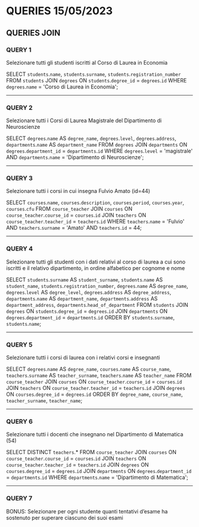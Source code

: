 # QUERIES 15/05/2023

## QUERIES JOIN

### QUERY 1
Selezionare tutti gli studenti iscritti al Corso di Laurea in Economia

SELECT `students`.`name`, `students`.`surname`, `students`.`registration_number`
FROM `students`
JOIN `degrees` ON `students`.`degree_id` = `degrees`.`id`
WHERE `degrees`.`name` = 'Corso di Laurea in Economia';

---
### QUERY 2
Selezionare tutti i Corsi di Laurea Magistrale del Dipartimento di Neuroscienze

SELECT `degrees`.`name` AS `degree_name`, `degrees`.`level`, `degrees`.`address`, `departments`.`name` AS `department_name`
FROM `degrees`
JOIN `departments` ON `degrees`.`department_id` = `departments`.`id`
WHERE `degrees`.`level` = 'magistrale' AND `departments`.`name` = 'Dipartimento di Neuroscienze';

---
### QUERY 3
Selezionare tutti i corsi in cui insegna Fulvio Amato (id=44)

SELECT `courses`.`name`, `courses`.`description`, `courses`.`period`, `courses`.`year`, `courses`.`cfu`
FROM `course_teacher`
JOIN `courses` ON `course_teacher`.`course_id` = `courses`.`id`
JOIN `teachers` ON `course_teacher`.`teacher_id` = `teachers`.`id`
WHERE `teachers`.`name` = 'Fulvio' AND `teachers`.`surname` = 'Amato' AND `teachers`.`id` = 44;

---
### QUERY 4
Selezionare tutti gli studenti con i dati relativi al corso di laurea a cui sono iscritti e il relativo dipartimento, in ordine alfabetico per cognome e nome

SELECT `students`.`surname` AS `student_surname`, `students`.`name` AS `student_name`, `students`.`registration_number`, `degrees`.`name` AS `degree_name`, `degrees`.`level` AS `degree_level`, `degrees`.`address` AS `degree_address`, `departments`.`name` AS `department_name`, `departments`.`address` AS `department_address`, `departments`.`head_of_department`
FROM `students`
JOIN `degrees` ON `students`.`degree_id` = `degrees`.`id`
JOIN `departments` ON `degrees`.`department_id` = `departments`.`id`
ORDER BY `students`.`surname`, `students`.`name`;

---
### QUERY 5
Selezionare tutti i corsi di laurea con i relativi corsi e insegnanti

SELECT `degrees`.`name` AS `degree_name`, `courses`.`name` AS `course_name`, `teachers`.`surname` AS `teacher_surname`, `teachers`.`name` AS `teacher_name`
FROM `course_teacher`
JOIN `courses` ON `course_teacher`.`course_id` = `courses`.`id`
JOIN `teachers` ON `course_teacher`.`teacher_id` = `teachers`.`id`
JOIN `degrees` ON `courses`.`degree_id` = `degrees`.`id`
ORDER BY `degree_name`, `course_name`, `teacher_surname`, `teacher_name`;

---
### QUERY 6
Selezionare tutti i docenti che insegnano nel Dipartimento di Matematica (54)

SELECT DISTINCT `teachers`.*
FROM `course_teacher`
JOIN `courses` ON `course_teacher`.`course_id` = `courses`.`id`
JOIN `teachers` ON `course_teacher`.`teacher_id` = `teachers`.`id`
JOIN `degrees` ON `courses`.`degree_id` = `degrees`.`id`
JOIN `departments` ON `degrees`.`department_id` = `departments`.`id`
WHERE `departments`.`name` = 'Dipartimento di Matematica';

---
### QUERY 7
BONUS: Selezionare per ogni studente quanti tentativi d’esame ha sostenuto per superare ciascuno dei suoi esami

